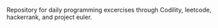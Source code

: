 Repository for daily programming excercises through Codility, leetcode, hackerrank, and project euler. 
